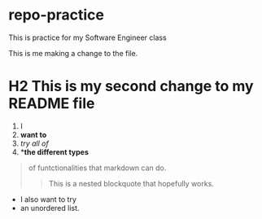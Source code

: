 # repo-practice
This is practice for my Software Engineer class

This is me making a change to the file.
# H2 This is my second change to my README file

1. I 
2. **want to**
3. *try all of*
4. ***the different types**

>of funtctionalities that
>markdown can do.
>>This is a nested blockquote that hopefully works.

- I also want to try
- an unordered list.